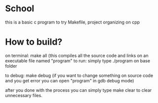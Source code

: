 # School
this is a basic c program to try Makefile, project organizing on cpp

# How to build?
on terminal: make all (this compiles all the source code and links on an executable file named "program"
to run: simply type ./program on base folder

to debug: make debug (if you want to change something on source code and you get error you can open "program" in gdb debug mode)

after you done with the process you can simply type make clear to clear unnecessary files.
